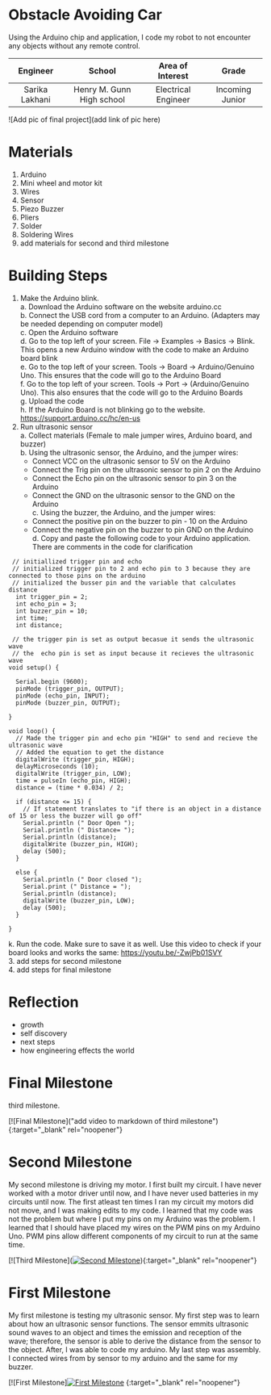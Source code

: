﻿# Obstacle Avoiding Car
Using the Arduino chip and application, I code my robot to not encounter any objects without any remote control.

| **Engineer** | **School** | **Area of Interest** | **Grade** |
|:--:|:--:|:--:|:--:|
| Sarika Lakhani | Henry M. Gunn High school | Electrical Engineer | Incoming Junior

![Add pic of final project](add link of pic here)

# Materials
1. Arduino
2. Mini wheel and motor kit
3. Wires
4. Sensor 
5. Piezo Buzzer 
6. Pliers 
7. Solder 
8. Soldering Wires
9. add materials for second and third milestone

# Building Steps 

1. Make the Arduino blink.<br/>
  a. Download the Arduino software on the website arduino.cc<br/>
  b. Connect the USB cord from a computer to an Arduino. (Adapters may be needed depending on computer model)<br/> 
  c. Open the Arduino software<br/>
  d. Go to the top left of your screen. File → Examples → Basics → Blink. This opens a new Arduino window with the code to make an Arduino board blink<br/> 
  e. Go to the top left of your screen. Tools → Board → Arduino/Genuino Uno. This ensures that the code will go to the Arduino Board<br/> 
  f. Go to the top left of your screen. Tools → Port → (Arduino/Genuino Uno). This also ensures that the code will go to the Arduino Boards<br/> 
  g. Upload the code<br/>
  h. If the Arduino Board is not blinking go to the website. https://support.arduino.cc/hc/en-us<br/>
2. Run ultrasonic sensor<br/> 
  a. Collect materials (Female to male jumper wires, Arduino board, and buzzer)<br/> 
  b. Using the ultrasonic sensor, the Arduino, and the jumper wires:<br/>
      - Connect VCC on the ultrasonic sensor to 5V on the Arduino<br/>
      - Connect the Trig pin on the ultrasonic sensor to pin 2 on the Arduino<br/>
      - Connect the Echo pin on the ultrasonic sensor to pin 3 on the Arduino<br/>
      - Connect the GND on the ultrasonic sensor to the GND on the Arduino\
  c. Using the buzzer, the Arduino, and the jumper wires:<br/>
      - Connect the positive pin on the buzzer to pin - 10 on the Arduino<br/> 
      - Connect the negative pin on the buzzer to pin GND on the Arduino<br/>
  d. Copy and paste the following code to your Arduino application. There are comments in the code for clarification<br/>
```
 // initiallized trigger pin and echo
 // initialized trigger pin to 2 and echo pin to 3 because they are connected to those pins on the arduino 
 // initialized the busser pin and the variable that calculates distance 
  int trigger_pin = 2;
  int echo_pin = 3;
  int buzzer_pin = 10;
  int time;
  int distance;

 // the trigger pin is set as output becasue it sends the ultrasonic wave
 // the  echo pin is set as input because it recieves the ultrasonic wave
void setup() {
  
  Serial.begin (9600);
  pinMode (trigger_pin, OUTPUT);
  pinMode (echo_pin, INPUT);
  pinMode (buzzer_pin, OUTPUT);

}

void loop() {
  // Made the trigger pin and echo pin "HIGH" to send and recieve the ultrasonic wave
  // Added the equation to get the distance
  digitalWrite (trigger_pin, HIGH);
  delayMicroseconds (10);
  digitalWrite (trigger_pin, LOW);
  time = pulseIn (echo_pin, HIGH);
  distance = (time * 0.034) / 2;

  if (distance <= 15) {
    // If statement translates to "if there is an object in a distance of 15 or less the buzzer will go off" 
    Serial.println (" Door Open ");
    Serial.println (" Distance= ");
    Serial.println (distance);
    digitalWrite (buzzer_pin, HIGH);
    delay (500);
  }

  else {
    Serial.println (" Door closed ");
    Serial.print (" Distance = ");
    Serial.println (distance);
    digitalWrite (buzzer_pin, LOW);
    delay (500);
  }

}
```
  k. Run the code. Make sure to save it as well. Use this video to check if your board looks and works the same: https://youtu.be/-ZwjPb01SVY<br/>
3. add steps for second milestone <br/>
4. add steps for final milestone

# Reflection
- growth
- self discovery
- next steps
- how engineering effects the world

# Final Milestone
third milestone. 

[![Final Milestone]("add video to markdown of third milestone"){:target="_blank" rel="noopener"}

# Second Milestone
My second milestone is driving my motor. I first built my circuit. I have never worked with a motor driver until now, and I have never used batteries in my circuits until now. The first atleast ten times I ran my circuit my motors did not move, and I was making edits to my code. I learned that my code was not the problem but where I put my pins on my Arduino was the problem. I learned that I should have placed my wires on the PWM pins on my Arduino Uno. PWM pins allow different components of my circuit to run at the same time. 

[![Third Milestone]([![Second Milestone](https://res.cloudinary.com/marcomontalbano/image/upload/v1625233008/video_to_markdown/images/youtube--A50zeyaOhtw-c05b58ac6eb4c4700831b2b3070cd403.jpg)](https://youtu.be/A50zeyaOhtw "Second Milestone")){:target="_blank" rel="noopener"}

# First Milestone
My first milestone is testing my ultrasonic sensor. My first step was to learn about how an ultrasonic sensor functions. The sensor emmits ultrasonic sound waves to an object and times the emission and reception of the wave; therefore, the sensor is able to derive the distance from the sensor to the object. After, I was able to code my arduino. My last step was assembly. I connected wires from by sensor to my arduino and the same for my buzzer. 

[![First Milestone][![First Milestone](https://res.cloudinary.com/marcomontalbano/image/upload/v1624634012/video_to_markdown/images/youtube---ZwjPb01SVY-c05b58ac6eb4c4700831b2b3070cd403.jpg)](https://youtu.be/-ZwjPb01SVY "First Milestone") {:target="_blank" rel="noopener"}
